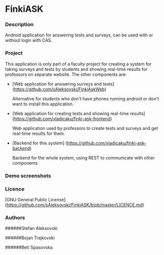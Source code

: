 # FinkiASK

### Description
Android application for answering tests and surveys, can be used with or without login with CAS. 

### Project
This application is only part of a faculty project for creating a system for taking surveys and tests by students and showing real-time results for professors on separate website. The other components are:
* [Web application for answering surveys and tests] (https://github.com/sAleksovski/FinkiAskWeb)

  Alternative for students who don't have phones running android or don't want to install this application.  
  
* [Web application for creating tests and showing real-time results] (https://github.com/vladicaku/finki-ask-frontend)

  Web application used by professors to create tests and surveys and get real-time results for them.
  
* [Backend for this system] (https://github.com/vladicaku/finki-ask-backend)

  Backend for the whole system, using REST to communicate with other components

### Demo screenshots

### Licence
[GNU General Public License] (https://github.com/sAleksovski/FinkiASK/blob/master/LICENCE.md)

### Authors
######Stefan Aleksovski

######Bojan Trajkovski

######Beti Spasovska


